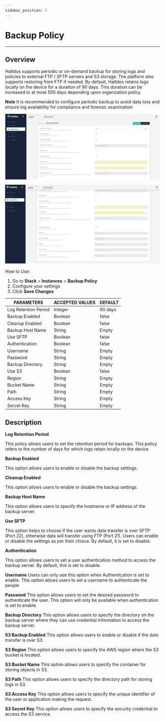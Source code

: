 ```yaml
---
sidebar_position: 3
---
```


# Backup Policy

---

## Overview

Haltdos supports periodic or on-demand backup for storing logs and policies to external FTP / SFTP servers and S3 storage. The platform also supports restoring from FTP if needed.
By default, Haltdos retains logs locally on the device for a duration of 90 days. This duration can be increased to at most 550 days depending upon organization policy.

**Note** It is recommended to configure periodic backup to avoid data loss and ensure log availability for compliance and forensic examination

![Backup Policy1](/img/platform/v7/docs/backup1.png)

![Backup Policy2](/img/platform/v7/docs/backup2.png)

How to Use:
1. Go to **Stack** > **Instances** > **Backup Policy**
2. Configure your settings
3. Click **Save Changes**

| PARAMETERS           | ACCEPTED VALUES     | DEFAULT |
|----------------------|---------------------|---------|
| Log Retention Period | Integer             | 90 days |
| Backup Enabled       | Boolean             | false   |
| Cleanup Enabled      | Boolean             | false   |
| Backup Host Name     | String              | Empty   |
| Use SFTP             | Boolean             | false   |
| Authentication       | Boolean             | false   |
| Username             | String              | Empty   |
| Password             | String              | Empty   |
| Backup Directory     | String              | Empty   |
| Use S3               | Boolean             | false   |
| Region               | String              | Empty   |
| Bucket Name          | String              | Empty   |
| Path                 | String              | Empty   |
| Access Key           | String              | Empty   |
| Secret Key           | String              | Empty   |

## Description

**Log Retention Period**

This policy allows users to set the retention period for backups. This policy refers to the number of days for which logs retain locally on the device.

**Backup Enabled**

This option allows users to enable or disable the backup settings.

**Cleanup Enabled**

This option allows users to enable or disable the backup settings.

**Backup Host Name**

This option allows users to specify the hostname or IP address of the backup server. 

**Use SFTP**

This option helps to choose if the user wants data transfer is over SFTP (Port 22), otherwise data will transfer using FTP (Port 21). Users can enable or disable the settings as per their chioce. By default, it is set to disable.

**Authentication**

This option allows users to set a user authentication method to access the backup server. By default, this is set to disable.

**Username**
Users can only use this option when Authentication is set to enable. This option allows users to set a username to authenticate the people

**Password**
This option allows users to set the desired password to authenticate the user. This option will only be available when authentication is set to enable.

**Backup Directory**
This option allows users to specify the directory on the backup server where they can use credential information to access the backup server.

**S3 Backup Enabled**
This option allows users to enable or disable if the date transfer is over S3.

**S3 Region**
This option allows users to specify the AWS region where the S3 bucket is located.

**S3 Bucket Name**
This option allows users to specify the container for storing objects in S3.

**S3 Path**
This option allows users to specify the directory path for storing logs in S3.

**S3 Access Key**
This option allows users to specify the unique identifier of the user or application making the request.

**S3 Secret Key**
This option allows users to specify the security credential to access the S3 service.